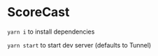 # ScoreCast

`yarn i` to install dependencies

`yarn start` to start dev server (defaults to Tunnel)
